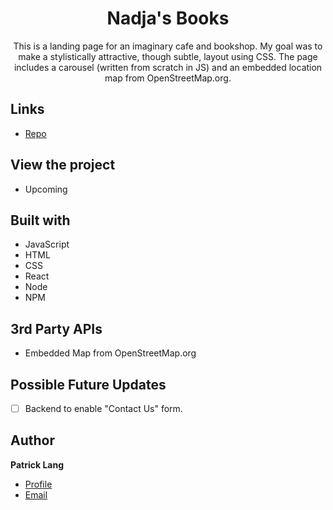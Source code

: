<h1 align="center">Nadja's Books</h1>

<p align="center">This is a landing page for an imaginary cafe and bookshop. My goal was to make a stylistically attractive, though subtle, layout using CSS. The page includes a carousel (written from scratch in JS) and an embedded location map from OpenStreetMap.org.</p>

## Links

- [Repo](https://github.com/patricklang87/nadjas-books/) 


## View the project

- Upcoming

## Built with

- JavaScript
- HTML
- CSS
- React
- Node
- NPM

## 3rd Party APIs

- Embedded Map from OpenStreetMap.org

## Possible Future Updates

- [ ] Backend to enable "Contact Us" form. 
 
## Author

**Patrick Lang**

- [Profile](https://github.com/patricklang87 "Patrick Lang")
- [Email](mailto:patricklang87@gmail.com?subject=NadjasCafe "Nadjas Cafe")


